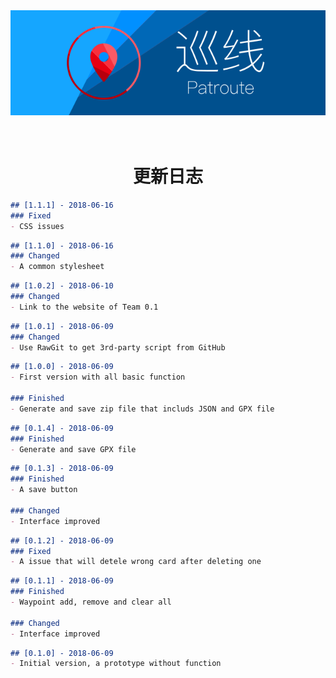 <div align=center><a href="../"><img src="../Resource/Banner.svg" alt="Banner"></a></div>

<h1 align=center><br/>更新日志</h1>

```markdown
## [1.1.1] - 2018-06-16
### Fixed
- CSS issues
```

```markdown
## [1.1.0] - 2018-06-16
### Changed
- A common stylesheet
```

```markdown
## [1.0.2] - 2018-06-10
### Changed
- Link to the website of Team 0.1
```

```markdown
## [1.0.1] - 2018-06-09
### Changed
- Use RawGit to get 3rd-party script from GitHub
```

```markdown
## [1.0.0] - 2018-06-09
- First version with all basic function

### Finished
- Generate and save zip file that includs JSON and GPX file
```

```markdown
## [0.1.4] - 2018-06-09
### Finished
- Generate and save GPX file
```

```markdown
## [0.1.3] - 2018-06-09
### Finished
- A save button

### Changed
- Interface improved
```

```markdown
## [0.1.2] - 2018-06-09
### Fixed
- A issue that will detele wrong card after deleting one
```

```markdown
## [0.1.1] - 2018-06-09
### Finished
- Waypoint add, remove and clear all

### Changed
- Interface improved
```

```markdown
## [0.1.0] - 2018-06-09
- Initial version, a prototype without function
```
